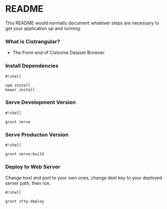 # README #

This README would normally document whatever steps are necessary to get your application up and running.

### What is Cistrangular? ###

* The Front-end of Cistrome Dataset Browser

### Install Dependencies ###


```
#!shell

npm install
bower install

```

### Serve Development Version ###


```
#!shell

grunt serve

```

### Serve Producton Version ###


```
#!shell

grunt serve:build
```

### Deploy to Web Server ###

Change host and port to your own ones, change dest key to your deployed server path, then run,
```
#!shell

grunt sftp-deploy
```
